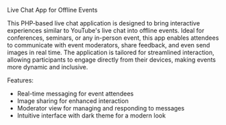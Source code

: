 Live Chat App for Offline Events

This PHP-based live chat application is designed to bring interactive experiences similar to YouTube's live chat into offline events. Ideal for conferences, seminars, or any in-person event, this app enables attendees to communicate with event moderators, share feedback, and even send images in real time. The application is tailored for streamlined interaction, allowing participants to engage directly from their devices, making events more dynamic and inclusive.

Features:

- Real-time messaging for event attendees
- Image sharing for enhanced interaction
- Moderator view for managing and responding to messages
- Intuitive interface with dark theme for a modern look
